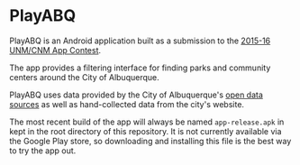 # PlayABQ

PlayABQ is an Android application built as a submission to the [2015-16 UNM/CNM App Contest][App Contest].

The app provides a filtering interface for finding parks and community centers around the City of Albuquerque.

PlayABQ uses data provided by the City of Albuquerque's [open data sources][CABQ opendata] as well as hand-collected data from the city's website.

The most recent build of the app will always be named `app-release.apk` in kept in the root directory of this repository.  It is not currently available via the Google Play store, so downloading and installing this file is the best way to try the app out.

[App Contest]: http://appcontest.unm.edu/
[CABQ opendata]: https://www.cabq.gov/abq-data/
